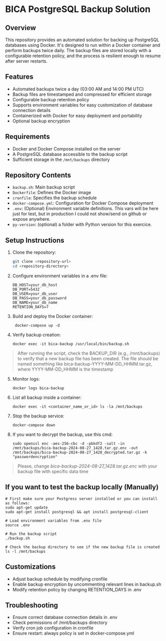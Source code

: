 # BICA PostgreSQL Backup Solution

## Overview

This repository provides an automated solution for backing up PostgreSQL databases using Docker. It's designed to run within a Docker container and perform backups twice daily. The backup files are stored locally with a configurable retention policy, and the process is resilient enough to resume after server restarts.

## Features

- Automated backups twice a day (03:00 AM and 14:00 PM UTC)
- Backup files are timestamped and compressed for efficient storage
- Configurable backup retention policy
- Supports environment variables for easy customization of database connection details
- Containerized with Docker for easy deployment and portability
- Optional backup encryption

## Requirements

- Docker and Docker Compose installed on the server
- A PostgreSQL database accessible to the backup script
- Sufficient storage in the `/mnt/backups` directory

## Repository Contents

- `backup.sh`: Main backup script
- `Dockerfile`: Defines the Docker image
- `cronfile`: Specifies the backup schedule
- `docker-compose.yml`: Configuration for Docker Compose deployment
- `.env`: (Optional) Environment variable definitions. This vars will be here just for test, but in production I could not show/send on github or expose anywhere.
- `py-version`: (optional) a folder with Python version for this exercice.

## Setup Instructions

1. Clone the repository:
   ```bash
   git clone <repository-url>
   cd <repository-directory>
   ```
2. Configure environment variables in a .env file:
   ```
   DB_HOST=your_db_host
   DB_PORT=5432
   DB_USER=your_db_user
   DB_PASS=your_db_password
   DB_NAME=your_db_name
   RETENTION_DAYS=7
   ```
3. Build and deploy the Docker container:
   ```
    docker-compose up -d
    ```
4. Verify backup creation:
   ```
   docker exec -it bica-backup /usr/local/bin/backup.sh
   ```
> After running the script, check the BACKUP_DIR (e.g., /mnt/backups) to verify that a new backup file has been created. The file should be named something like bica-backup-YYYY-MM-DD_HHMM.tar.gz, where YYYY-MM-DD_HHMM is the timestamp
5. Monitor logs:
   ```
   docker logs bica-backup
   ```
6. List all backup inside a container:
   ```
   docker exec -it <container_name_or_id> ls -la /mnt/backups
   ```
7. Stop the backup service:
   ```
   docker-compose down
   ```
8. If you want to decrypt the backup, use this cmd: <br>
      ```
      sudo openssl enc -aes-256-cbc -d -pbkdf2 -salt -in /mnt/backups/bica-backup-2024-08-27_1428.tar.gz.enc -out /mnt/backups/bica-backup-2024-08-27_1428_decrypted.tar.gz -k "passwordencryption"
   ```
 > Please, change *bica-backup-2024-08-27_1428.tar.gz.enc* with your backup file with specific data time <br>

## If you want to test the backup locally (Manually)
   ```
   # First make sure your Postgress server installed or you can install as follows:
   sudo apt-get update
   sudo apt-get install postgresql && apt install postgresql-client

   # Load environment variables from .env file
   source .env

   # Run the backup script
   ./backup.sh

   # Check the backup directory to see if the new backup file is created
   ls -l /mnt/backups
   ```

## Customizations

- Adjust backup schedule by modifying cronfile
- Enable backup encryption by uncommenting relevant lines in backup.sh
- Modify retention policy by changing RETENTION_DAYS in .env

## Troubleshooting

- Ensure correct database connection details in .env
- Check permissions of /mnt/backups directory
- Verify cron job configuration in cronfile
- Ensure restart: always policy is set in docker-compose.yml
   
